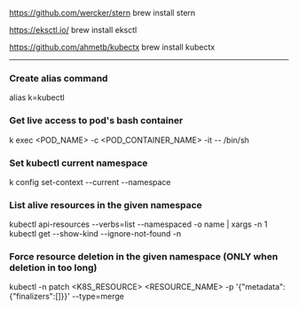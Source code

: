 https://github.com/wercker/stern
brew install stern

https://eksctl.io/
brew install eksctl

https://github.com/ahmetb/kubectx
brew install kubectx

---
### Create alias command
alias k=kubectl

### Get live access to pod's bash container
k exec <POD_NAME> -c <POD_CONTAINER_NAME> -it -- /bin/sh

### Set kubectl current namespace
k config set-context --current --namespace <NS>
  
### List alive resources in the given namespace
kubectl api-resources --verbs=list --namespaced -o name | xargs -n 1 kubectl get --show-kind --ignore-not-found -n <NS>
  
### Force resource deletion in the given namespace (ONLY when deletion in too long)
kubectl -n <NS> patch <K8S_RESOURCE> <RESOURCE_NAME> -p '{"metadata":{"finalizers":[]}}' --type=merge
